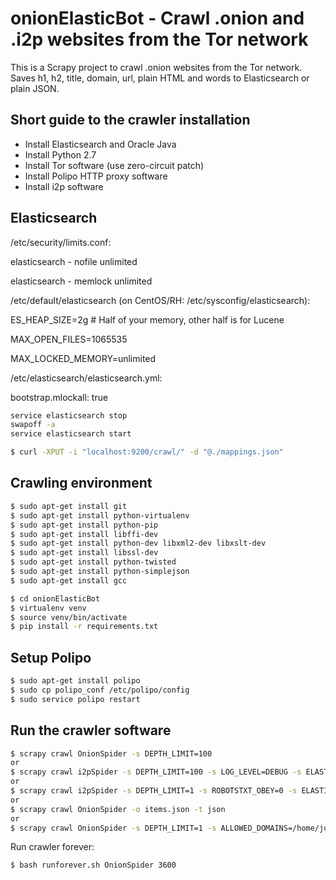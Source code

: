 onionElasticBot - Crawl .onion and .i2p websites from the Tor network
=====================================================================

This is a Scrapy project to crawl .onion websites from the Tor network. Saves h1, h2, title, domain, url, plain HTML and words to Elasticsearch or plain JSON.

Short guide to the crawler installation
---------------------------------------

-	Install Elasticsearch and Oracle Java
-	Install Python 2.7
-	Install Tor software (use zero-circuit patch)
-	Install Polipo HTTP proxy software
-	Install i2p software

Elasticsearch
-------------

/etc/security/limits.conf:

elasticsearch - nofile unlimited

elasticsearch - memlock unlimited

/etc/default/elasticsearch (on CentOS/RH: /etc/sysconfig/elasticsearch):

ES_HEAP_SIZE=2g # Half of your memory, other half is for Lucene

MAX_OPEN_FILES=1065535

MAX_LOCKED_MEMORY=unlimited

/etc/elasticsearch/elasticsearch.yml:

bootstrap.mlockall: true

```sh
service elasticsearch stop
swapoff -a
service elasticsearch start
```

```sh
$ curl -XPUT -i "localhost:9200/crawl/" -d "@./mappings.json"
```

Crawling environment
--------------------

```sh
$ sudo apt-get install git
$ sudo apt-get install python-virtualenv
$ sudo apt-get install python-pip
$ sudo apt-get install libffi-dev
$ sudo apt-get install python-dev libxml2-dev libxslt-dev
$ sudo apt-get install libssl-dev
$ sudo apt-get install python-twisted
$ sudo apt-get install python-simplejson
$ sudo apt-get install gcc
```

```sh
$ cd onionElasticBot
$ virtualenv venv
$ source venv/bin/activate
$ pip install -r requirements.txt
```

Setup Polipo
------------

```sh
$ sudo apt-get install polipo
$ sudo cp polipo_conf /etc/polipo/config
$ sudo service polipo restart
```

Run the crawler software
------------------------

```sh
$ scrapy crawl OnionSpider -s DEPTH_LIMIT=100
or
$ scrapy crawl i2pSpider -s DEPTH_LIMIT=100 -s LOG_LEVEL=DEBUG -s ELASTICSEARCH_TYPE=i2p
or
$ scrapy crawl i2pSpider -s DEPTH_LIMIT=1 -s ROBOTSTXT_OBEY=0 -s ELASTICSEARCH_TYPE=i2p
or
$ scrapy crawl OnionSpider -o items.json -t json
or
$ scrapy crawl OnionSpider -s DEPTH_LIMIT=1 -s ALLOWED_DOMAINS=/home/juha/allowed_domains.txt -s TARGET_SITES=/home/juha/seed_list.txt -s ELASTICSEARCH_TYPE=targetitemtype
```

Run crawler forever:

```sh
$ bash runforever.sh OnionSpider 3600
```
